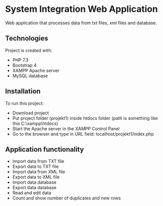 # System Integration Web Application
Web application that processes data from txt files, xml files and database.
	
## Technologies
Project is created with:
* PHP 7.3
* Bootstrap 4
* XAMPP Apache server
* MySQL database
	
## Installation
To run this project:

* Download project
* Put project folder (projekt1) inside htdocs folder (path is something like this C:\xampp\htdocs)
* Start the Apache server in the XAMPP Control Panel
* Go to the browser and type in URL field: localhost/projekt1/index.php

## Application functionality
* Import data from TXT file
* Export data to TXT file
* Import data from XML file
* Export data to XML file
* Import data database
* Export data database
* Read and edit data
* Count and show number of duplicates and new rows

